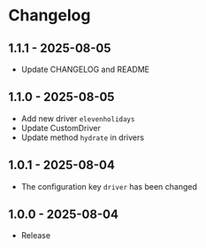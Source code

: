  
# Changelog

## 1.1.1 - 2025-08-05
- Update CHANGELOG and README

## 1.1.0 - 2025-08-05
- Add new driver `elevenholidays`
- Update CustomDriver
- Update method `hydrate` in drivers

## 1.0.1 - 2025-08-04
- The configuration key `driver` has been changed

## 1.0.0 - 2025-08-04
- Release

